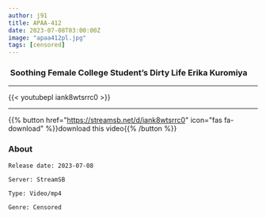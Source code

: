 ```yaml
---
author: j91
title: APAA-412
date: 2023-07-08T03:00:00Z
image: "apaa412pl.jpg"
tags: [censored]
---
```


###  Soothing Female College Student’s Dirty Life Erika Kuromiya
___

{{< youtubepl iank8wtsrrc0 >}}
___

{{% button href="https://streamsb.net/d/iank8wtsrrc0" icon="fas fa-download" %}}download this video{{% /button %}}
### About

`Release date: 2023-07-08`

`Server: StreamSB`

`Type: Video/mp4`

`Genre:	Censored`